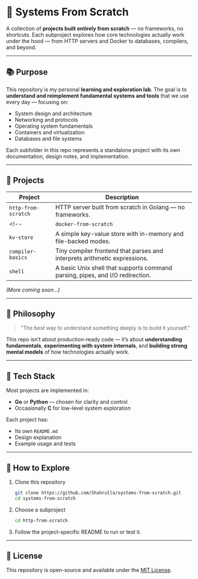 # 🧠 Systems From Scratch

A collection of **projects built entirely from scratch** — no frameworks, no shortcuts.
Each subproject explores how core technologies actually work under the hood — from HTTP servers and Docker to databases, compilers, and beyond.

---

## 📚 Purpose

This repository is my personal **learning and exploration lab**.
The goal is to **understand and reimplement fundamental systems and tools** that we use every day — focusing on:

* System design and architecture
* Networking and protocols
* Operating system fundamentals
* Containers and virtualization
* Databases and file systems

Each subfolder in this repo represents a standalone project with its own documentation, design notes, and implementation.

---

## 🧩 Projects

| Project               | Description                                                                   |
| --------------------- | ----------------------------------------------------------------------------- |
| `http-from-scratch`   | HTTP server built from scratch in Golang — no frameworks.                   |
<!-- | `docker-from-scratch` | A simplified container runtime built using Linux namespaces and cgroups.      |
| `kv-store`            | A simple key-value store with in-memory and file-backed modes.                |
| `compiler-basics`     | Tiny compiler frontend that parses and interprets arithmetic expressions.     |
| `shell`               | A basic Unix shell that supports command parsing, pipes, and I/O redirection. | -->

*(More coming soon...)*

---

## 🧱 Philosophy

> "The best way to understand something deeply is to build it yourself."

This repo isn’t about production-ready code — it’s about **understanding fundamentals**, **experimenting with system internals**, and **building strong mental models** of how technologies actually work.

---

## 🧰 Tech Stack

Most projects are implemented in:

* **Go** or **Python** — chosen for clarity and control
* Occasionally **C** for low-level system exploration

Each project has:

* Its own `README.md`
* Design explanation
* Example usage and tests

---

## 🚀 How to Explore

1. Clone this repository

   ```bash
   git clone https://github.com/Shahrullo/systems-from-scratch.git
   cd systems-from-scratch
   ```
2. Choose a subproject

   ```bash
   cd http-from-scratch
   ```
3. Follow the project-specific README to run or test it.

---

## 📖 License

This repository is open-source and available under the [MIT License](LICENSE).
